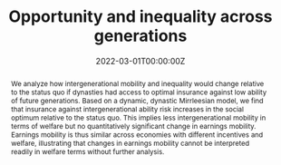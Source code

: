 ---
abstract: We analyze how intergenerational mobility and inequality would change relative to the status quo if dynasties had access to optimal insurance against low ability of future generations. Based on a dynamic, dynastic Mirrleesian model, we find that insurance against intergenerational ability risk increases in the social optimum relative to the status quo. This implies less intergenerational mobility in terms of welfare but no quantitatively significant change in earnings mobility. Earnings mobility is thus similar across economies with different incentives and welfare, illustrating that changes in earnings mobility cannot be interpreted readily in welfare terms without further analysis.
authors:
- admin
- Carlo Zanella
date: "2022-03-01T00:00:00Z"
doi: "https://doi.org/10.1016/j.jpubeco.2022.104623"
featured: false
image:
  caption: 'Image credit: [**Unsplash**](https://unsplash.com/photos/jdD8gXaTZsc)'
  focal_point: ""
  preview_only: false
projects: []
publication: '*Journal of Public Economics, 208*'
publication_short: ""
publication_types:
- "2"
publishDate: "2022-03-01T00:00:00Z"
# slides: example
# summary: Opportunity and inequality across generations
tags:
- Source Themes
title: Opportunity and inequality across generations
url_code: ""
url_dataset: ""
url_pdf: https://www.sciencedirect.com/science/article/pii/S0047272722000251
url_poster: ""
url_project: ""
url_slides: ""
url_source: ""
url_video: ""
---